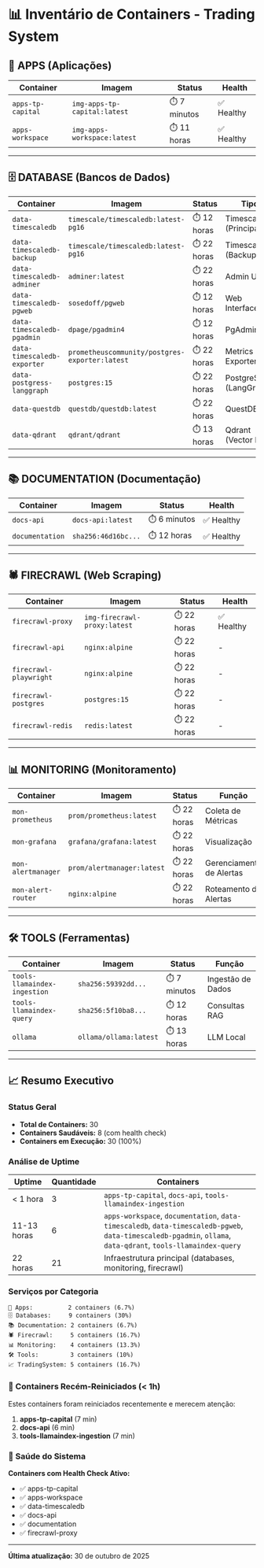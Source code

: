 # 📊 Inventário de Containers - Trading System

## 📱 APPS (Aplicações)

| Container | Imagem | Status | Health |
|-----------|--------|--------|--------|
| `apps-tp-capital` | `img-apps-tp-capital:latest` | ⏱️ 7 minutos | ✅ Healthy |
| `apps-workspace` | `img-apps-workspace:latest` | ⏱️ 11 horas | ✅ Healthy |

---

## 🗄️ DATABASE (Bancos de Dados)

| Container | Imagem | Status | Tipo |
|-----------|--------|--------|------|
| `data-timescaledb` | `timescale/timescaledb:latest-pg16` | ⏱️ 12 horas | TimescaleDB (Principal) ✅ |
| `data-timescaledb-backup` | `timescale/timescaledb:latest-pg16` | ⏱️ 22 horas | TimescaleDB (Backup) |
| `data-timescaledb-adminer` | `adminer:latest` | ⏱️ 22 horas | Admin UI |
| `data-timescaledb-pgweb` | `sosedoff/pgweb` | ⏱️ 12 horas | Web Interface |
| `data-timescaledb-pgadmin` | `dpage/pgadmin4` | ⏱️ 12 horas | PgAdmin |
| `data-timescaledb-exporter` | `prometheuscommunity/postgres-exporter:latest` | ⏱️ 22 horas | Metrics Exporter |
| `data-postgress-langgraph` | `postgres:15` | ⏱️ 22 horas | PostgreSQL (LangGraph) |
| `data-questdb` | `questdb/questdb:latest` | ⏱️ 22 horas | QuestDB |
| `data-qdrant` | `qdrant/qdrant` | ⏱️ 13 horas | Qdrant (Vector DB) |

---

## 📚 DOCUMENTATION (Documentação)

| Container | Imagem | Status | Health |
|-----------|--------|--------|--------|
| `docs-api` | `docs-api:latest` | ⏱️ 6 minutos | ✅ Healthy |
| `documentation` | `sha256:46d16bc...` | ⏱️ 12 horas | ✅ Healthy |

---

## 🕷️ FIRECRAWL (Web Scraping)

| Container | Imagem | Status | Health |
|-----------|--------|--------|--------|
| `firecrawl-proxy` | `img-firecrawl-proxy:latest` | ⏱️ 22 horas | ✅ Healthy |
| `firecrawl-api` | `nginx:alpine` | ⏱️ 22 horas | - |
| `firecrawl-playwright` | `nginx:alpine` | ⏱️ 22 horas | - |
| `firecrawl-postgres` | `postgres:15` | ⏱️ 22 horas | - |
| `firecrawl-redis` | `redis:latest` | ⏱️ 22 horas | - |

---

## 📊 MONITORING (Monitoramento)

| Container | Imagem | Status | Função |
|-----------|--------|--------|--------|
| `mon-prometheus` | `prom/prometheus:latest` | ⏱️ 22 horas | Coleta de Métricas |
| `mon-grafana` | `grafana/grafana:latest` | ⏱️ 22 horas | Visualização |
| `mon-alertmanager` | `prom/alertmanager:latest` | ⏱️ 22 horas | Gerenciamento de Alertas |
| `mon-alert-router` | `nginx:alpine` | ⏱️ 22 horas | Roteamento de Alertas |

---

## 🛠️ TOOLS (Ferramentas)

| Container | Imagem | Status | Função |
|-----------|--------|--------|--------|
| `tools-llamaindex-ingestion` | `sha256:59392dd...` | ⏱️ 7 minutos | Ingestão de Dados |
| `tools-llamaindex-query` | `sha256:5f10ba8...` | ⏱️ 12 horas | Consultas RAG |
| `ollama` | `ollama/ollama:latest` | ⏱️ 13 horas | LLM Local |

---

## 📈 Resumo Executivo

### Status Geral
- **Total de Containers:** 30
- **Containers Saudáveis:** 8 (com health check)
- **Containers em Execução:** 30 (100%)

### Análise de Uptime
| Uptime | Quantidade | Containers |
|--------|-----------|-----------|
| < 1 hora | 3 | `apps-tp-capital`, `docs-api`, `tools-llamaindex-ingestion` |
| 11-13 horas | 6 | `apps-workspace`, `documentation`, `data-timescaledb`, `data-timescaledb-pgweb`, `data-timescaledb-pgadmin`, `ollama`, `data-qdrant`, `tools-llamaindex-query` |
| 22 horas | 21 | Infraestrutura principal (databases, monitoring, firecrawl) |

### Serviços por Categoria
```
📱 Apps:          2 containers (6.7%)
🗄️ Databases:     9 containers (30%)
📚 Documentation: 2 containers (6.7%)
🕷️ Firecrawl:     5 containers (16.7%)
📊 Monitoring:    4 containers (13.3%)
🛠️ Tools:         3 containers (10%)
📈 TradingSystem: 5 containers (16.7%)
```

### 🔴 Containers Recém-Reiniciados (< 1h)
Estes containers foram reiniciados recentemente e merecem atenção:
1. **apps-tp-capital** (7 min)
2. **docs-api** (6 min)
3. **tools-llamaindex-ingestion** (7 min)

### 💚 Saúde do Sistema
**Containers com Health Check Ativo:**
- ✅ apps-tp-capital
- ✅ apps-workspace
- ✅ data-timescaledb
- ✅ docs-api
- ✅ documentation
- ✅ firecrawl-proxy

---

**Última atualização:** 30 de outubro de 2025

